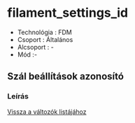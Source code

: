 # filament\_settings\_id

* Technológia : FDM
* Csoport : Általános
* Alcsoport : -
* Mód :-

## Szál beállítások azonosító

### Leírás

[Vissza a változók listájához](../../variable_list)

